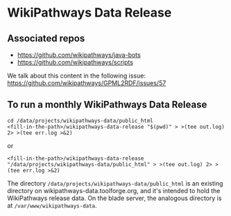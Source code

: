 # WikiPathways Data Release

## Associated repos

- https://github.com/wikipathways/java-bots
- https://github.com/wikipathways/scripts

We talk about this content in the following issue:
https://github.com/wikipathways/GPML2RDF/issues/57

## To run a monthly WikiPathways Data Release

```
cd /data/projects/wikipathways-data/public_html
<fill-in-the-path>/wikipathways-data-release "$(pwd)" > >(tee out.log) 2> >(tee err.log >&2)
```

or

```
<fill-in-the-path>/wikipathways-data-release "/data/projects/wikipathways-data/public_html" > >(tee out.log) 2> >(tee err.log >&2)
```

The directory `/data/projects/wikipathways-data/public_html` is an existing directory on wikipathways-data.toolforge.org, and it's intended to hold the WikiPathways release data. On the blade server, the analogous directory is at `/var/www/wikipathways-data`.
